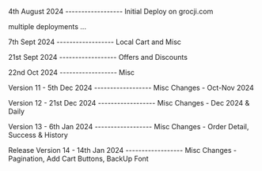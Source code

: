 4th August 2024 ------------------
Initial Deploy on grocji.com


multiple deployments ...

7th Sept 2024 ------------------
Local Cart and Misc

21st Sept 2024 ------------------
Offers and Discounts

22nd Oct 2024 ------------------
Misc

Version 11 - 5th Dec 2024 ------------------
Misc Changes - Oct-Nov 2024

Version 12 - 21st Dec 2024 ------------------
Misc Changes - Dec 2024 & Daily

Version 13 - 6th Jan 2024 ------------------
Misc Changes - Order Detail, Success & History

Release Version 14 - 14th Jan 2024 ------------------
Misc Changes - Pagination, Add Cart Buttons, BackUp Font